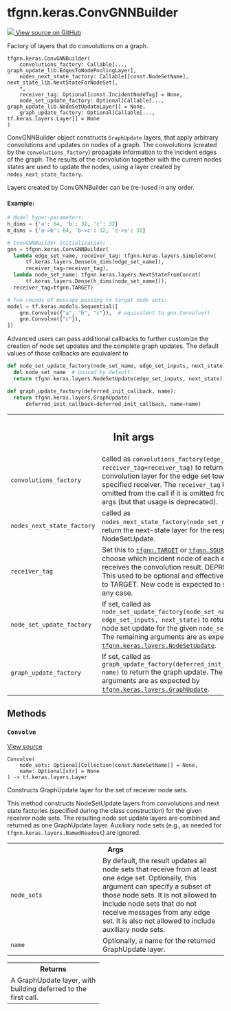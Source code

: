 # tfgnn.keras.ConvGNNBuilder

<!-- Insert buttons and diff -->

<a target="_blank" href="https://github.com/tensorflow/gnn/tree/master/tensorflow_gnn/keras/builders.py#L29-L218">
<img src="https://www.tensorflow.org/images/GitHub-Mark-32px.png" /> View source
on GitHub </a>

Factory of layers that do convolutions on a graph.

<pre class="devsite-click-to-copy prettyprint lang-py tfo-signature-link">
<code>tfgnn.keras.ConvGNNBuilder(
    convolutions_factory: Callable[..., graph_update_lib.EdgesToNodePoolingLayer],
    nodes_next_state_factory: Callable[[const.NodeSetName], next_state_lib.NextStateForNodeSet],
    *,
    receiver_tag: Optional[const.IncidentNodeTag] = None,
    node_set_update_factory: Optional[Callable[..., graph_update_lib.NodeSetUpdateLayer]] = None,
    graph_update_factory: Optional[Callable[..., tf.keras.layers.Layer]] = None
)
</code></pre>

<!-- Placeholder for "Used in" -->

ConvGNNBuilder object constructs `GraphUpdate` layers, that apply arbitrary
convolutions and updates on nodes of a graph. The convolutions (created by the
`convolutions_factory`) propagate information to the incident edges of the
graph. The results of the convolution together with the current nodes states are
used to update the nodes, using a layer created by `nodes_next_state_factory`.

Layers created by ConvGNNBuilder can be (re-)used in any order.

#### Example:

```python
# Model hyper-parameters:
h_dims = {'a': 64, 'b': 32, 'c': 32}
m_dims = {'a->b': 64, 'b->c': 32, 'c->a': 32}

# ConvGNNBuilder initialization:
gnn = tfgnn.keras.ConvGNNBuilder(
  lambda edge_set_name, receiver_tag: tfgnn.keras.layers.SimpleConv(
      tf.keras.layers.Dense(m_dims[edge_set_name]),
      receiver_tag=receiver_tag),
  lambda node_set_name: tfgnn.keras.layers.NextStateFromConcat(
      tf.keras.layers.Dense(h_dims[node_set_name])),
  receiver_tag=tfgnn.TARGET)

# Two rounds of message passing to target node sets:
model = tf.keras.models.Sequential([
    gnn.Convolve({"a", "b", "c"}),  # equivalent to gnn.Convolve()
    gnn.Convolve({"c"}),
])
```

Advanced users can pass additional callbacks to further customize the creation
of node set updates and the complete graph updates. The default values of those
callbacks are equivalent to

```python
def node_set_update_factory(node_set_name, edge_set_inputs, next_state):
  del node_set_name  # Unused by default.
  return tfgnn.keras.layers.NodeSetUpdate(edge_set_inputs, next_state)

def graph_update_factory(deferred_init_callback, name):
  return tfgnn.keras.layers.GraphUpdate(
      deferred_init_callback=deferred_init_callback, name=name)
```

<!-- Tabular view -->

 <table class="responsive fixed orange">
<colgroup><col width="214px"><col></colgroup>
<tr><th colspan="2"><h2 class="add-link">Init args</h2></th></tr>

<tr>
<td>
<code>convolutions_factory</code><a id="convolutions_factory"></a>
</td>
<td>
called as
<code>convolutions_factory(edge_set_name, receiver_tag=receiver_tag)</code>
to return the convolution layer for the edge set towards the specified
receiver. The <code>receiver_tag</code> kwarg is omitted from the call if it is
omitted from the init args (but that usage is deprecated).
</td>
</tr><tr>
<td>
<code>nodes_next_state_factory</code><a id="nodes_next_state_factory"></a>
</td>
<td>
called as
<code>nodes_next_state_factory(node_set_name)</code> to return the next-state layer
for the respectve NodeSetUpdate.
</td>
</tr><tr>
<td>
<code>receiver_tag</code><a id="receiver_tag"></a>
</td>
<td>
Set this to <a href="../../tfgnn.md#TARGET"><code>tfgnn.TARGET</code></a> or <a href="../../tfgnn.md#SOURCE"><code>tfgnn.SOURCE</code></a> to choose which
incident node of each edge receives the convolution result.
DEPRECATED: This used to be optional and effectively default to TARGET.
New code is expected to set it in any case.
</td>
</tr><tr>
<td>
<code>node_set_update_factory</code><a id="node_set_update_factory"></a>
</td>
<td>
If set, called as
<code>node_set_update_factory(node_set_name, edge_set_inputs, next_state)</code>
to return the node set update for the given <code>node_set_name</code>. The
remaining arguments are as expected by <a href="../../tfgnn/keras/layers/NodeSetUpdate.md"><code>tfgnn.keras.layers.NodeSetUpdate</code></a>.
</td>
</tr><tr>
<td>
<code>graph_update_factory</code><a id="graph_update_factory"></a>
</td>
<td>
If set, called as
<code>graph_update_factory(deferred_init_callback, name)</code> to return the graph
update. The arguments are as expected by <a href="../../tfgnn/keras/layers/GraphUpdate.md"><code>tfgnn.keras.layers.GraphUpdate</code></a>.
</td>
</tr>
</table>

## Methods

<h3 id="Convolve"><code>Convolve</code></h3>

<a target="_blank" class="external" href="https://github.com/tensorflow/gnn/tree/master/tensorflow_gnn/keras/builders.py#L126-L218">View
source</a>

<pre class="devsite-click-to-copy prettyprint lang-py tfo-signature-link">
<code>Convolve(
    node_sets: Optional[Collection[const.NodeSetName]] = None,
    name: Optional[str] = None
) -> tf.keras.layers.Layer
</code></pre>

Constructs GraphUpdate layer for the set of receiver node sets.

This method constructs NodeSetUpdate layers from convolutions and next state
factories (specified during the class construction) for the given receiver node
sets. The resulting node set update layers are combined and returned as one
GraphUpdate layer. Auxiliary node sets (e.g., as needed for
`tfgnn.keras.layers.NamedReadout`) are ignored.

<!-- Tabular view -->

 <table class="responsive fixed orange">
<colgroup><col width="214px"><col></colgroup>
<tr><th colspan="2">Args</th></tr>

<tr>
<td>
<code>node_sets</code>
</td>
<td>
By default, the result updates all node sets that receive from
at least one edge set. Optionally, this argument can specify a subset
of those node sets. It is not allowed to include node sets that do not
receive messages from any edge set. It is also not allowed to include
auxiliary node sets.
</td>
</tr><tr>
<td>
<code>name</code>
</td>
<td>
Optionally, a name for the returned GraphUpdate layer.
</td>
</tr>
</table>

<!-- Tabular view -->

 <table class="responsive fixed orange">
<colgroup><col width="214px"><col></colgroup>
<tr><th colspan="2">Returns</th></tr>
<tr class="alt">
<td colspan="2">
A GraphUpdate layer, with building deferred to the first call.
</td>
</tr>

</table>
